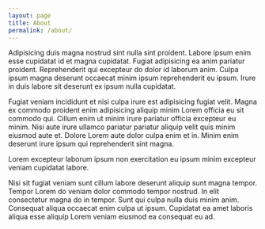 ```yaml
---
layout: page
title: About
permalink: /about/
---
```


Adipisicing duis magna nostrud sint nulla sint proident. Labore ipsum enim esse cupidatat id et magna cupidatat. Fugiat adipisicing ea anim pariatur proident. Reprehenderit qui excepteur do dolor id laborum anim. Culpa ipsum magna deserunt occaecat minim ipsum reprehenderit eu ipsum. Irure in duis labore sit deserunt ex ipsum nulla cupidatat.

Fugiat veniam incididunt et nisi culpa irure est adipisicing fugiat velit. Magna ex commodo proident enim adipisicing aliquip minim Lorem officia eu sit commodo qui. Cillum enim ut minim irure pariatur officia excepteur eu minim. Nisi aute irure ullamco pariatur pariatur aliquip velit quis minim eiusmod aute et. Dolore Lorem aute dolor culpa enim et in. Minim enim deserunt irure ipsum qui reprehenderit sint magna.

Lorem excepteur laborum ipsum non exercitation eu ipsum minim excepteur veniam cupidatat labore.

Nisi sit fugiat veniam sunt cillum labore deserunt aliquip sunt magna tempor. Tempor Lorem do veniam dolor commodo tempor nostrud. In elit consectetur magna do in tempor. Sunt qui culpa nulla duis minim anim. Consequat aliqua occaecat enim culpa ut ipsum. Cupidatat ea amet laboris aliqua esse aliquip Lorem veniam eiusmod ea consequat eu ad.